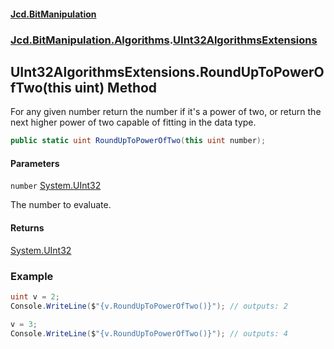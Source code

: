#### [Jcd.BitManipulation](index 'index')
### [Jcd.BitManipulation.Algorithms](Jcd.BitManipulation.Algorithms 'Jcd.BitManipulation.Algorithms').[UInt32AlgorithmsExtensions](Jcd.BitManipulation.Algorithms.UInt32AlgorithmsExtensions 'Jcd.BitManipulation.Algorithms.UInt32AlgorithmsExtensions')

## UInt32AlgorithmsExtensions.RoundUpToPowerOfTwo(this uint) Method

For any given number return the number if it's a power of two,
or return the next higher power of two capable of fitting in the
data type.

```csharp
public static uint RoundUpToPowerOfTwo(this uint number);
```
#### Parameters

<a name='Jcd.BitManipulation.Algorithms.UInt32AlgorithmsExtensions.RoundUpToPowerOfTwo(thisuint).number'></a>

`number` [System.UInt32](https://docs.microsoft.com/en-us/dotnet/api/System.UInt32 'System.UInt32')

The number to evaluate.

#### Returns
[System.UInt32](https://docs.microsoft.com/en-us/dotnet/api/System.UInt32 'System.UInt32')

### Example

```csharp
uint v = 2;
Console.WriteLine($"{v.RoundUpToPowerOfTwo()}"); // outputs: 2

v = 3;
Console.WriteLine($"{v.RoundUpToPowerOfTwo()}"); // outputs: 4
```